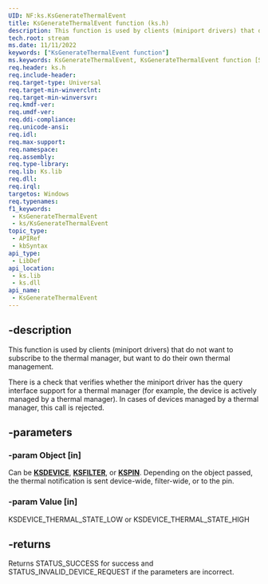 ```yaml
---
UID: NF:ks.KsGenerateThermalEvent
title: KsGenerateThermalEvent function (ks.h)
description: This function is used by clients (miniport drivers) that do not want to subscribe to the thermal manager, but want to do their own thermal management.
tech.root: stream
ms.date: 11/11/2022
keywords: ["KsGenerateThermalEvent function"]
ms.keywords: KsGenerateThermalEvent, KsGenerateThermalEvent function [Streaming Media Devices], ks/KsGenerateThermalEvent, stream.ksgeneratethermalevent
req.header: ks.h
req.include-header: 
req.target-type: Universal
req.target-min-winverclnt: 
req.target-min-winversvr: 
req.kmdf-ver: 
req.umdf-ver: 
req.ddi-compliance: 
req.unicode-ansi: 
req.idl: 
req.max-support: 
req.namespace: 
req.assembly: 
req.type-library: 
req.lib: Ks.lib
req.dll: 
req.irql: 
targetos: Windows
req.typenames: 
f1_keywords:
 - KsGenerateThermalEvent
 - ks/KsGenerateThermalEvent
topic_type:
 - APIRef
 - kbSyntax
api_type:
 - LibDef
api_location:
 - ks.lib
 - ks.dll
api_name:
 - KsGenerateThermalEvent
---
```


## -description

This function is used by clients (miniport drivers) that do not want to subscribe to the thermal manager, but want to do their own thermal management.

There is a check that verifies whether the miniport driver has the query interface support for a thermal manager (for example, the device is actively managed by a thermal manager). In cases of devices managed by a thermal manager, this call is rejected.

## -parameters

### -param Object [in]

Can be [**KSDEVICE**](./ns-ks-_ksdevice.md), [**KSFILTER**](./ns-ks-_ksfilter.md), or [**KSPIN**](./ns-ks-_kspin.md). Depending on the object passed, the thermal notification is sent device-wide, filter-wide, or to the pin.

### -param Value [in]

KSDEVICE_THERMAL_STATE_LOW or KSDEVICE_THERMAL_STATE_HIGH

## -returns

 Returns STATUS_SUCCESS for success and STATUS_INVALID_DEVICE_REQUEST if the parameters are incorrect.